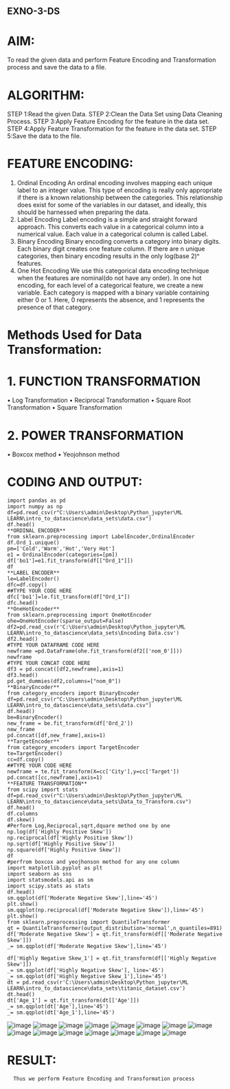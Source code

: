 ## EXNO-3-DS

# AIM:
To read the given data and perform Feature Encoding and Transformation process and save the data to a file.

# ALGORITHM:
STEP 1:Read the given Data.
STEP 2:Clean the Data Set using Data Cleaning Process.
STEP 3:Apply Feature Encoding for the feature in the data set.
STEP 4:Apply Feature Transformation for the feature in the data set.
STEP 5:Save the data to the file.

# FEATURE ENCODING:
1. Ordinal Encoding
An ordinal encoding involves mapping each unique label to an integer value. This type of encoding is really only appropriate if there is a known relationship between the categories. This relationship does exist for some of the variables in our dataset, and ideally, this should be harnessed when preparing the data.
2. Label Encoding
Label encoding is a simple and straight forward approach. This converts each value in a categorical column into a numerical value. Each value in a categorical column is called Label.
3. Binary Encoding
Binary encoding converts a category into binary digits. Each binary digit creates one feature column. If there are n unique categories, then binary encoding results in the only log(base 2)ⁿ features.
4. One Hot Encoding
We use this categorical data encoding technique when the features are nominal(do not have any order). In one hot encoding, for each level of a categorical feature, we create a new variable. Each category is mapped with a binary variable containing either 0 or 1. Here, 0 represents the absence, and 1 represents the presence of that category.

# Methods Used for Data Transformation:
  # 1. FUNCTION TRANSFORMATION
• Log Transformation
• Reciprocal Transformation
• Square Root Transformation
• Square Transformation
  # 2. POWER TRANSFORMATION
• Boxcox method
• Yeojohnson method

# CODING AND OUTPUT:
```
import pandas as pd
import numpy as np 
df=pd.read_csv(r"C:\Users\admin\Desktop\Python_jupyter\ML LEARN\intro_to_datascience\data_sets\data.csv")
df.head()
**ORDINAL ENCODER**
from sklearn.preprocessing import LabelEncoder,OrdinalEncoder
df.Ord_1.unique()
pm=['Cold','Warm','Hot','Very Hot']
e1 = OrdinalEncoder(categories=[pm])
df['bo1']=e1.fit_transform(df[["Ord_1"]])
df
**LABEL ENCODER**
le=LabelEncoder()
dfc=df.copy()
##TYPE YOUR CODE HERE
dfc['bo1']=le.fit_transform(df["Ord_1"])
dfc.head()
**OneHotEncoder**
from sklearn.preprocessing import OneHotEncoder
ohe=OneHotEncoder(sparse_output=False)
df2=pd.read_csv(r'C:\Users\admin\Desktop\Python_jupyter\ML LEARN\intro_to_datascience\data_sets\Encoding Data.csv')
df2.head()
#TYPE YOUR DATAFRAME CODE HERE
newframe =pd.DataFrame(ohe.fit_transform(df2[['nom_0']]))
newframe
#TYPE YOUR CONCAT CODE HERE
df3 = pd.concat([df2,newframe],axis=1)
df3.head()
pd.get_dummies(df2,columns=["nom_0"])
**BinaryEncoder**
from category_encoders import BinaryEncoder
df=pd.read_csv(r"C:\Users\admin\Desktop\Python_jupyter\ML LEARN\intro_to_datascience\data_sets\data.csv")
df.head()
be=BinaryEncoder()
new_frame = be.fit_transform(df['Ord_2'])
new_frame
pd.concat([df,new_frame],axis=1)
**TargetEncoder**
from category_encoders import TargetEncoder
te=TargetEncoder()
cc=df.copy()
##TYPE YOUR CODE HERE
newframe = te.fit_transform(X=cc['City'],y=cc['Target'])
pd.concat([cc,newframe],axis=1)
**FEATURE TRANSFORMATION**
from scipy import stats
df=pd.read_csv(r"C:\Users\admin\Desktop\Python_jupyter\ML LEARN\intro_to_datascience\data_sets\Data_to_Transform.csv")
df.head()
df.columns
df.skew()
#Perform Log,Reciprocal,sqrt,dquare method one by one
np.log(df['Highly Positive Skew'])
np.reciprocal(df['Highly Positive Skew'])
np.sqrt(df['Highly Positive Skew'])
np.square(df['Highly Positive Skew'])
df
#perfrom boxcox and yeojhonson method for any one column
import matplotlib.pyplot as plt
import seaborn as sns
import statsmodels.api as sm
import scipy.stats as stats
df.head()
sm.qqplot(df['Moderate Negative Skew'],line='45')
plt.show()
sm.qqplot(np.reciprocal(df['Moderate Negative Skew']),line='45')
plt.show()
from sklearn.preprocessing import QuantileTransformer
qt = QuantileTransformer(output_distribution='normal',n_quantiles=891)
df['Moderate Negative Skew'] = qt.fit_transform(df[['Moderate Negative Skew']])
_= sm.qqplot(df['Moderate Negative Skew'],line='45')

df['Highly Negative Skew_1'] = qt.fit_transform(df[['Highly Negative Skew']])
_= sm.qqplot(df['Highly Negative Skew'], line='45')
_= sm.qqplot(df['Highly Negative Skew_1'],line='45')
dt = pd.read_csv(r'C:\Users\admin\Desktop\Python_jupyter\ML LEARN\intro_to_datascience\data_sets\titanic_dataset.csv')
dt.head()
dt['Age_1'] = qt.fit_transform(dt[['Age']])
_= sm.qqplot(dt['Age'],line='45')
_= sm.qqplot(dt['Age_1'],line='45')

```

![image](https://github.com/user-attachments/assets/5832f4d8-fcff-49fd-84b7-eacde438b6bc)
![image](https://github.com/user-attachments/assets/e46a5f9a-3a97-4a15-8cf5-ad06394436ac)
![image](https://github.com/user-attachments/assets/d23cc413-4af3-494d-8960-87d6a8e68431)
![image](https://github.com/user-attachments/assets/a81f808d-8f0f-4504-8726-59da544dd02a)
![image](https://github.com/user-attachments/assets/bcbcb436-f657-4f54-8616-2a1e4f31b058)
![image](https://github.com/user-attachments/assets/134190aa-a768-425b-b96e-57eb8aa2b95e)
![image](https://github.com/user-attachments/assets/886ef1f1-b99f-427a-9b8f-4f590254e1a7)
![image](https://github.com/user-attachments/assets/ece50f83-dc9e-469f-80a5-c41e16f0cec4)
![image](https://github.com/user-attachments/assets/a85a7644-b2bc-467c-9011-d6e9a5f80b34)
![image](https://github.com/user-attachments/assets/4c4d37c7-ba64-4605-af14-31e5c7039641)
![image](https://github.com/user-attachments/assets/6d2b9a5c-7f80-47c7-bb17-ce4b3391ca85)
![image](https://github.com/user-attachments/assets/0e03b3a1-9091-4654-a065-3dcf16b25936)
![image](https://github.com/user-attachments/assets/4467d309-14e7-42bc-81d7-c307000513b5)
![image](https://github.com/user-attachments/assets/51f6a6f2-7cd3-49f4-b431-8af6d30135f9)
![image](https://github.com/user-attachments/assets/298bb839-8c74-4634-9d94-777ec142a55e)



# RESULT:

      Thus we perform Feature Encoding and Transformation process

       
